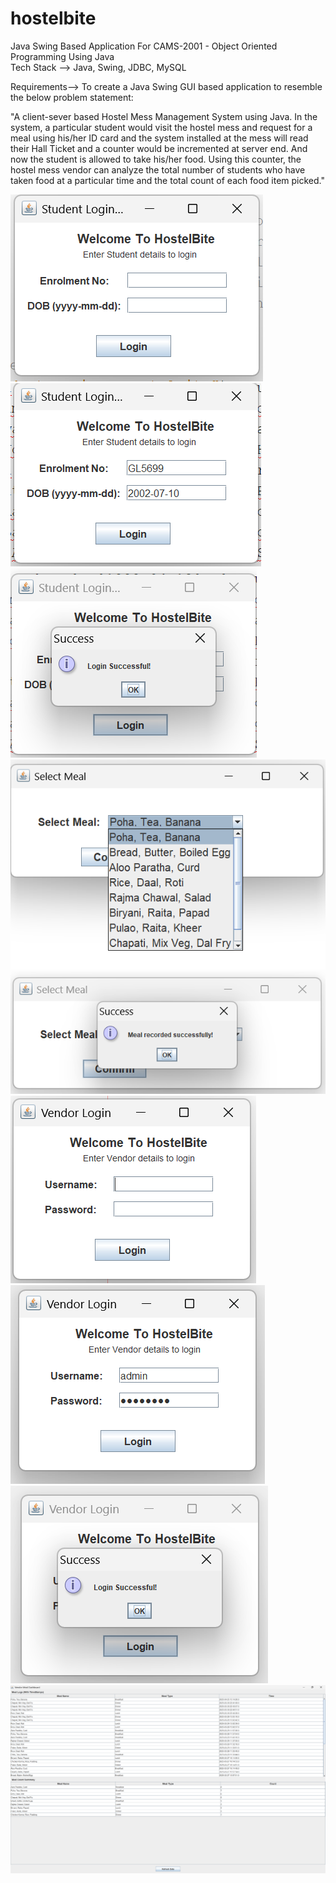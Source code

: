 # hostelbite
Java Swing Based Application For CAMS-2001 - Object Oriented Programming Using Java
<br>Tech Stack --> Java, Swing, JDBC, MySQL

Requirements-->
To create a Java Swing GUI based application to resemble the below problem statement:

"A client-sever based Hostel Mess Management System using Java. In the 
system, a particular student would visit the hostel mess and request for a meal using 
his/her ID card and the system installed at the mess will read their Hall Ticket and a 
counter would be incremented at server end. And now the student is allowed to take 
his/her food. Using this counter, the hostel mess vendor can analyze the total 
number of students who have taken food at a particular time and the total count of each food item picked." 

![alt text]({01AFD322-6C0B-4923-BAE2-C6084959AAE4}.png)
![alt text]({0EAC1470-7FA6-429D-8966-97AB396FC86E}.png)
![alt text]({7EF2B3B3-117D-4AE3-9CA6-1D1D57FBD239}.png)
![alt text]({9084BC50-56C7-444E-8DD0-D0CE000E557F}.png)
![alt text]({DC148D49-C6B3-4B4C-8871-93B8136024A9}.png)
![alt text]({3D96ED13-FFBE-440D-9CCF-6787A2BCFD0C}.png)
![alt text]({72F5D3C5-FC80-4C71-BC0C-78E689389CC2}.png)
![alt text]({C23AD121-3F90-4A2E-A412-6295F771C12F}.png)
![alt text]({E1485B25-E5E6-4B11-BE88-CC1B608977B1}.png)
